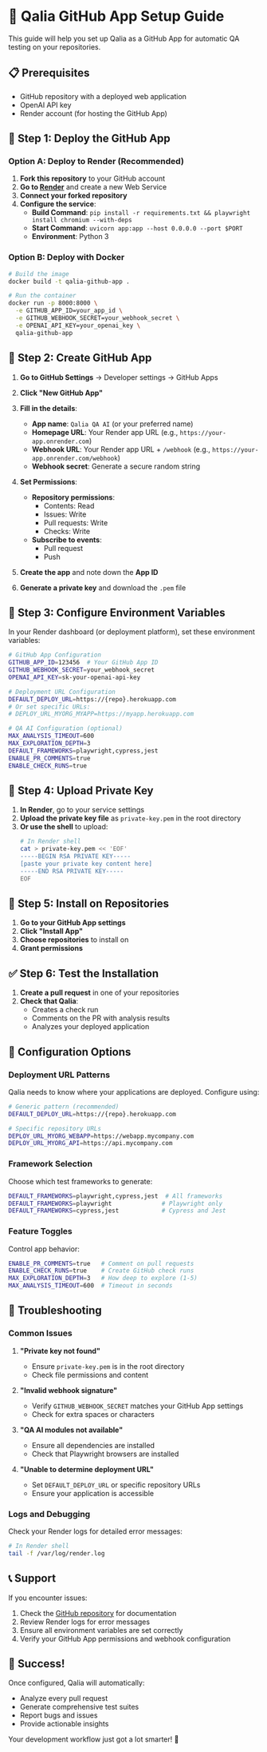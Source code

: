 # 🤖 Qalia GitHub App Setup Guide

This guide will help you set up Qalia as a GitHub App for automatic QA testing on your repositories.

## 📋 Prerequisites

- GitHub repository with a deployed web application
- OpenAI API key
- Render account (for hosting the GitHub App)

## 🚀 Step 1: Deploy the GitHub App

### Option A: Deploy to Render (Recommended)

1. **Fork this repository** to your GitHub account
2. **Go to [Render](https://render.com)** and create a new Web Service
3. **Connect your forked repository**
4. **Configure the service**:
   - **Build Command**: `pip install -r requirements.txt && playwright install chromium --with-deps`
   - **Start Command**: `uvicorn app:app --host 0.0.0.0 --port $PORT`
   - **Environment**: Python 3

### Option B: Deploy with Docker

```bash
# Build the image
docker build -t qalia-github-app .

# Run the container
docker run -p 8000:8000 \
  -e GITHUB_APP_ID=your_app_id \
  -e GITHUB_WEBHOOK_SECRET=your_webhook_secret \
  -e OPENAI_API_KEY=your_openai_key \
  qalia-github-app
```

## 🔧 Step 2: Create GitHub App

1. **Go to GitHub Settings** → Developer settings → GitHub Apps
2. **Click "New GitHub App"**
3. **Fill in the details**:
   - **App name**: `Qalia QA AI` (or your preferred name)
   - **Homepage URL**: Your Render app URL (e.g., `https://your-app.onrender.com`)
   - **Webhook URL**: Your Render app URL + `/webhook` (e.g., `https://your-app.onrender.com/webhook`)
   - **Webhook secret**: Generate a secure random string

4. **Set Permissions**:
   - **Repository permissions**:
     - Contents: Read
     - Issues: Write
     - Pull requests: Write
     - Checks: Write
   - **Subscribe to events**:
     - Pull request
     - Push

5. **Create the app** and note down the **App ID**

6. **Generate a private key** and download the `.pem` file

## 🔐 Step 3: Configure Environment Variables

In your Render dashboard (or deployment platform), set these environment variables:

```bash
# GitHub App Configuration
GITHUB_APP_ID=123456  # Your GitHub App ID
GITHUB_WEBHOOK_SECRET=your_webhook_secret
OPENAI_API_KEY=sk-your-openai-api-key

# Deployment URL Configuration
DEFAULT_DEPLOY_URL=https://{repo}.herokuapp.com
# Or set specific URLs:
# DEPLOY_URL_MYORG_MYAPP=https://myapp.herokuapp.com

# QA AI Configuration (optional)
MAX_ANALYSIS_TIMEOUT=600
MAX_EXPLORATION_DEPTH=3
DEFAULT_FRAMEWORKS=playwright,cypress,jest
ENABLE_PR_COMMENTS=true
ENABLE_CHECK_RUNS=true
```

## 📁 Step 4: Upload Private Key

1. **In Render**, go to your service settings
2. **Upload the private key file** as `private-key.pem` in the root directory
3. **Or use the shell** to upload:
   ```bash
   # In Render shell
   cat > private-key.pem << 'EOF'
   -----BEGIN RSA PRIVATE KEY-----
   [paste your private key content here]
   -----END RSA PRIVATE KEY-----
   EOF
   ```

## 🎯 Step 5: Install on Repositories

1. **Go to your GitHub App settings**
2. **Click "Install App"**
3. **Choose repositories** to install on
4. **Grant permissions**

## ✅ Step 6: Test the Installation

1. **Create a pull request** in one of your repositories
2. **Check that Qalia**:
   - Creates a check run
   - Comments on the PR with analysis results
   - Analyzes your deployed application

## 🔧 Configuration Options

### Deployment URL Patterns

Qalia needs to know where your applications are deployed. Configure using:

```bash
# Generic pattern (recommended)
DEFAULT_DEPLOY_URL=https://{repo}.herokuapp.com

# Specific repository URLs
DEPLOY_URL_MYORG_WEBAPP=https://webapp.mycompany.com
DEPLOY_URL_MYORG_API=https://api.mycompany.com
```

### Framework Selection

Choose which test frameworks to generate:

```bash
DEFAULT_FRAMEWORKS=playwright,cypress,jest  # All frameworks
DEFAULT_FRAMEWORKS=playwright              # Playwright only
DEFAULT_FRAMEWORKS=cypress,jest            # Cypress and Jest
```

### Feature Toggles

Control app behavior:

```bash
ENABLE_PR_COMMENTS=true   # Comment on pull requests
ENABLE_CHECK_RUNS=true    # Create GitHub check runs
MAX_EXPLORATION_DEPTH=3   # How deep to explore (1-5)
MAX_ANALYSIS_TIMEOUT=600  # Timeout in seconds
```

## 🐛 Troubleshooting

### Common Issues

1. **"Private key not found"**
   - Ensure `private-key.pem` is in the root directory
   - Check file permissions and content

2. **"Invalid webhook signature"**
   - Verify `GITHUB_WEBHOOK_SECRET` matches your GitHub App settings
   - Check for extra spaces or characters

3. **"QA AI modules not available"**
   - Ensure all dependencies are installed
   - Check that Playwright browsers are installed

4. **"Unable to determine deployment URL"**
   - Set `DEFAULT_DEPLOY_URL` or specific repository URLs
   - Ensure your application is accessible

### Logs and Debugging

Check your Render logs for detailed error messages:

```bash
# In Render shell
tail -f /var/log/render.log
```

## 📞 Support

If you encounter issues:

1. Check the [GitHub repository](https://github.com/floor-licker/qalia) for documentation
2. Review Render logs for error messages
3. Ensure all environment variables are set correctly
4. Verify your GitHub App permissions and webhook configuration

## 🎉 Success!

Once configured, Qalia will automatically:
- Analyze every pull request
- Generate comprehensive test suites
- Report bugs and issues
- Provide actionable insights

Your development workflow just got a lot smarter! 🚀 